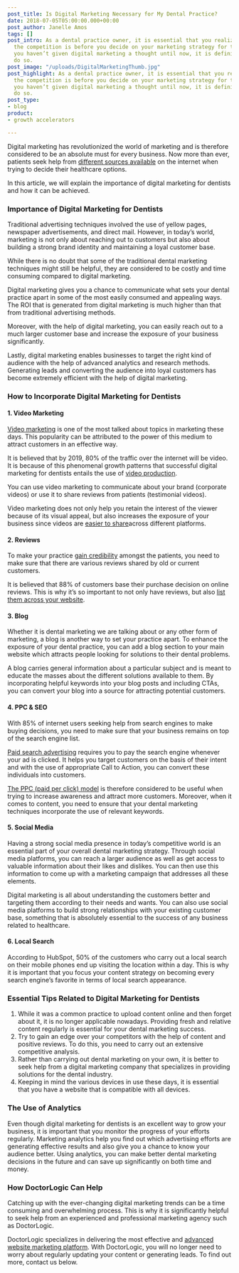 ```yaml
---
post_title: Is Digital Marketing Necessary for My Dental Practice?
date: 2018-07-05T05:00:00.000+00:00
post_author: Janelle Amos
tags: []
post_intro: As a dental practice owner, it is essential that you realize how fierce
  the competition is before you decide on your marketing strategy for this year. If
  you haven’t given digital marketing a thought until now, it is definitely time to
  do so.
post_image: "/uploads/DigitalMarketingThumb.jpg"
post_highlight: As a dental practice owner, it is essential that you realize how fierce
  the competition is before you decide on your marketing strategy for this year. If
  you haven’t given digital marketing a thought until now, it is definitely time to
  do so.
post_type:
- blog
product:
- growth accelerators

---
```

Digital marketing has revolutionized the world of marketing and is therefore considered to be an absolute must for every business. Now more than ever, patients seek help from [different sources available](https://doctorlogic.com/features/reviews) on the internet when trying to decide their healthcare options.

In this article, we will explain the importance of digital marketing for dentists and how it can be achieved.

### Importance of Digital Marketing for Dentists

Traditional advertising techniques involved the use of yellow pages, newspaper advertisements, and direct mail. However, in today’s world, marketing is not only about reaching out to customers but also about building a strong brand identity and maintaining a loyal customer base.

While there is no doubt that some of the traditional dental marketing techniques might still be helpful, they are considered to be costly and time consuming compared to digital marketing.

Digital marketing gives you a chance to communicate what sets your dental practice apart in some of the most easily consumed and appealing ways. The ROI that is generated from digital marketing is much higher than that from traditional advertising methods.

Moreover, with the help of digital marketing, you can easily reach out to a much larger customer base and increase the exposure of your business significantly.

Lastly, digital marketing enables businesses to target the right kind of audience with the help of advanced analytics and research methods. Generating leads and converting the audience into loyal customers has become extremely efficient with the help of digital marketing.

### How to Incorporate Digital Marketing for Dentists

#### 1. Video Marketing

[Video marketing](https://doctorlogic.com/services/video/) is one of the most talked about topics in marketing these days. This popularity can be attributed to the power of this medium to attract customers in an effective way.

It is believed that by 2019, 80% of the traffic over the internet will be video. It is because of this phenomenal growth patterns that successful digital marketing for dentists entails the use of [video production](https://doctorlogic.com/services/video/).

You can use video marketing to communicate about your brand (corporate videos) or use it to share reviews from patients (testimonial videos).

Video marketing does not only help you retain the interest of the viewer because of its visual appeal, but also increases the exposure of your business since videos are [easier to share](https://doctorlogic.com/services/video/)across different platforms.

#### 2. Reviews

To make your practice [gain credibility](https://doctorlogic.com/features/reviews/) amongst the patients, you need to make sure that there are various reviews shared by old or current customers.

It is believed that 88% of customers base their purchase decision on online reviews. This is why it’s so important to not only have reviews, but also [list them across your website](https://doctorlogic.com/features/reviews/).

#### 3. Blog

Whether it is dental marketing we are talking about or any other form of marketing, a blog is another way to set your practice apart. To enhance the exposure of your dental practice, you can add a blog section to your main website which attracts people looking for solutions to their dental problems.

A blog carries general information about a particular subject and is meant to educate the masses about the different solutions available to them. By incorporating helpful keywords into your blog posts and including CTAs, you can convert your blog into a source for attracting potential customers.

#### 4. PPC & SEO

With 85% of internet users seeking help from search engines to make buying decisions, you need to make sure that your business remains on top of the search engine list.

[Paid search advertising](https://doctorlogic.com/services/ppc/) requires you to pay the search engine whenever your ad is clicked. It helps you target customers on the basis of their intent and with the use of appropriate Call to Action, you can convert these individuals into customers.

[The PPC (paid per click) model](https://doctorlogic.com/services/ppc/) is therefore considered to be useful when trying to increase awareness and attract more customers. Moreover, when it comes to content, you need to ensure that your dental marketing techniques incorporate the use of relevant keywords.

#### 5. Social Media

Having a strong social media presence in today’s competitive world is an essential part of your overall dental marketing strategy. Through social media platforms, you can reach a larger audience as well as get access to valuable information about their likes and dislikes. You can then use this information to come up with a marketing campaign that addresses all these elements.

Digital marketing is all about understanding the customers better and targeting them according to their needs and wants. You can also use social media platforms to build strong relationships with your existing customer base, something that is absolutely essential to the success of any business related to healthcare.

#### 6. Local Search

According to HubSpot, 50% of the customers who carry out a local search on their mobile phones end up visiting the location within a day. This is why it is important that you focus your content strategy on becoming every search engine’s favorite in terms of local search appearance.

### Essential Tips Related to Digital Marketing for Dentists

1. While it was a common practice to upload content online and then forget about it, it is no longer applicable nowadays. Providing fresh and relative content regularly is essential for your dental marketing success.
2. Try to gain an edge over your competitors with the help of content and positive reviews. To do this, you need to carry out an extensive competitive analysis.
3. Rather than carrying out dental marketing on your own, it is better to seek help from a digital marketing company that specializes in providing solutions for the dental industry.
4. Keeping in mind the various devices in use these days, it is essential that you have a website that is compatible with all devices.

### The Use of Analytics

Even though digital marketing for dentists is an excellent way to grow your business, it is important that you monitor the progress of your efforts regularly. Marketing analytics help you find out which advertising efforts are generating effective results and also give you a chance to know your audience better. Using analytics, you can make better dental marketing decisions in the future and can save up significantly on both time and money.

### How DoctorLogic Can Help

Catching up with the ever-changing digital marketing trends can be a time consuming and overwhelming process. This is why it is significantly helpful to seek help from an experienced and professional marketing agency such as DoctorLogic.

DoctorLogic specializes in delivering the most effective and [advanced website marketing platform](https://doctorlogic.com/features/). With DoctorLogic, you will no longer need to worry about regularly updating your content or generating leads. To find out more, contact us below.